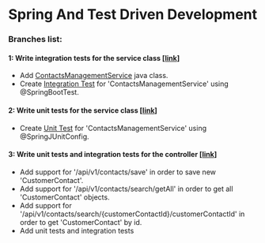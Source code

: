 # Spring And Test Driven Development

### Branches list:

#### 1: Write integration tests for the service class [[link](https://github.com/meirlustig1983/spring-and-test-driven-development/pull/1)]

* Add [ContactsManagementService](https://github.com/meirlustig1983/spring-and-test-driven-development/blob/main/src/main/java/com/ml/springandtestdrivendevelopment/services/ContactsManagementService.java) java class.
* Create [Integration Test](https://github.com/meirlustig1983/spring-and-test-driven-development/blob/main/src/test/java/com/ml/springandtestdrivendevelopment/services/ContactsManagementServiceTest.java) for 'ContactsManagementService' using @SpringBootTest.  

#### 2: Write unit tests for the service class [[link](https://github.com/meirlustig1983/spring-and-test-driven-development/pull/2)]

* Create [Unit Test](https://github.com/meirlustig1983/spring-and-test-driven-development/blob/main/src/test/java/com/ml/springandtestdrivendevelopment/services/ContactsManagementServiceUnitTest.java) for 'ContactsManagementService' using @SpringJUnitConfig.

#### 3: Write unit tests and integration tests for the controller [[link](https://github.com/meirlustig1983/spring-and-test-driven-development/pull/4)]

* Add support for '/api/v1/contacts/save' in order to save new 'CustomerContact'.
* Add support for '/api/v1/contacts/search/getAll' in order to get all 'CustomerContact' objects.
* Add support for '/api/v1/contacts/search/{customerContactId}/customerContactId' in order to get 'CustomerContact' by id.
* Add unit tests and integration tests